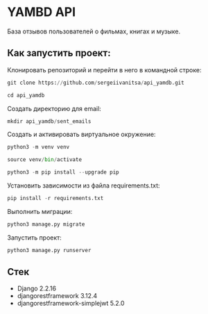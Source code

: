 # YAMBD API
База отзывов пользователей о фильмах, книгах и музыке.


## Как запустить проект:
Клонировать репозиторий и перейти в него в командной строке:
```python
git clone https://github.com/sergeiivanitsa/api_yamdb.git
```
```python
cd api_yamdb
```
Cоздать директорию для email:
```python
mkdir api_yamdb/sent_emails
```

Cоздать и активировать виртуальное окружение:
```python
python3 -m venv venv
```
```python
source venv/bin/activate
```
```python
python3 -m pip install --upgrade pip
```
Установить зависимости из файла requirements.txt:
```python
pip install -r requirements.txt
```
Выполнить миграции:
```python
python3 manage.py migrate
```
Запустить проект:
```python
python3 manage.py runserver
```

## Стек
* Django 2.2.16
* djangorestframework 3.12.4
* djangorestframework-simplejwt 5.2.0
